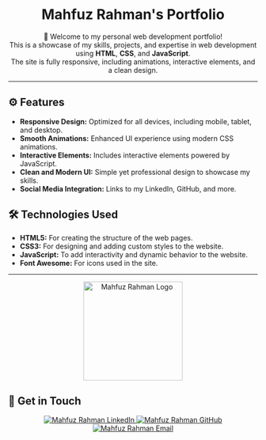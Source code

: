 <h1 align="center">Mahfuz Rahman's Portfolio</h1>
<p align="center"> 🚀 Welcome to my personal web development portfolio! <br> This is a showcase of my skills, projects, and expertise in web development using <strong>HTML</strong>, <strong>CSS</strong>, and <strong>JavaScript</strong>. <br> The site is fully responsive, including animations, interactive elements, and a clean design. </p> <hr> <h2>⚙️ Features</h2> <ul> <li><strong>Responsive Design:</strong> Optimized for all devices, including mobile, tablet, and desktop.</li> <li><strong>Smooth Animations:</strong> Enhanced UI experience using modern CSS animations.</li> <li><strong>Interactive Elements:</strong> Includes interactive elements powered by JavaScript.</li> <li><strong>Clean and Modern UI:</strong> Simple yet professional design to showcase my skills.</li> <li><strong>Social Media Integration:</strong> Links to my LinkedIn, GitHub, and more.</li> </ul> <h2>🛠️ Technologies Used</h2> <ul> <li><strong>HTML5:</strong> For creating the structure of the web pages.</li> <li><strong>CSS3:</strong> For designing and adding custom styles to the website.</li> <li><strong>JavaScript:</strong> To add interactivity and dynamic behavior to the website.</li> <li><strong>Font Awesome:</strong> For icons used in the site.</li> </ul> <hr> <p align="center"> <img src="https://dev-mahfuz.github.io/my-portfolio/asset/logo.png" alt="Mahfuz Rahman Logo" width="200" height="200"> </p> <h2>📲 Get in Touch</h2> <p align="center"> <a href="https://www.linkedin.com/in/mahfuzrahman" target="_blank"> <img src="https://img.shields.io/badge/LinkedIn-Mahfuz%20Rahman-blue?style=flat-square&logo=linkedin" alt="Mahfuz Rahman LinkedIn"> </a> <a href="https://github.com/dev-Mahfuz" target="_blank"> <img src="https://img.shields.io/badge/GitHub-dev--Mahfuz-lightgrey?style=flat-square&logo=github" alt="Mahfuz Rahman GitHub"> </a> <a href="mailto:mahfuz.ndc.ruet.ipe@gmail.com" target="_blank"> <img src="https://img.shields.io/badge/Email-Mahfuz-blue?style=flat-square&logo=gmail" alt="Mahfuz Rahman Email"> </a> </p>
